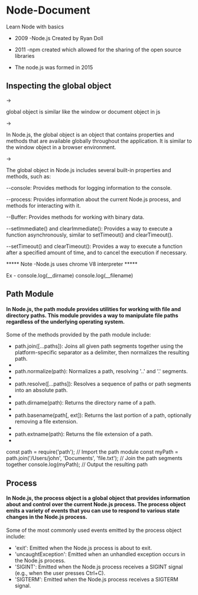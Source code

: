 # Node-Document
Learn Node with basics

* <P>2009 -Node.js Created by Ryan Doll</p>
* <P>2011 -npm created which allowed for the sharing of the open source libraries</p>
* <P>The node.js was formed in 2015</p>

<h2>Inspecting the global object </h2>
-> <P>global object is similar like the window or document object in js </p>
-> <P> In Node.js, the global object is an object that contains properties and methods that are available globally throughout the application. 
   It is similar to the window object in a browser environment.</p>
-><P> The global object in Node.js includes several built-in properties and methods, such as:</p>


<P>--console: Provides methods for logging information to the console.</p>
<P>--process: Provides information about the current Node.js process, and methods for interacting with it.</p>
<P>--Buffer: Provides methods for working with binary data.</p>
<P>--setImmediate() and clearImmediate(): Provides a way to execute a function asynchronously, similar to setTimeout() and clearTimeout().</p>
<P>--setTimeout() and clearTimeout(): Provides a way to execute a function after a specified amount of time, and to cancel the execution if necessary.</p>

***** Note -Node.js uses chrome V8 interpreter *****

Ex - console.log(__dirname)
     console.log(__filename)
     
   <h2>Path Module</h2>
     <h4>In Node.js, the path module provides utilities for working with file and directory paths. This module provides a way to manipulate file paths regardless of the underlying operating system.</h4>
     

<p>Some of the methods provided by the path module include:</p>
<ul>
<li>path.join([...paths]): Joins all given path segments together using the platform-specific separator as a delimiter, then normalizes the resulting path.<li>
<li>path.normalize(path): Normalizes a path, resolving '..' and '.' segments.<li>
<li>path.resolve([...paths]): Resolves a sequence of paths or path segments into an absolute path.<li>
<li>path.dirname(path): Returns the directory name of a path.<li>
<li>path.basename(path[, ext]): Returns the last portion of a path, optionally removing a file extension.<li>
<li>path.extname(path): Returns the file extension of a path.<li>
</ul>

<P>
const path = require('path'); // Import the path module
const myPath = path.join('/Users/john', 'Documents', 'file.txt'); // Join the path segments together
console.log(myPath); // Output the resulting path
</p>

<h2>Process</h2>
<h4>In Node.js, the process object is a global object that provides information about and control over the current Node.js process. The process object emits a variety of events that you can use to respond to various state changes in the Node.js process.</h4>

<p>Some of the most commonly used events emitted by the process object include:</p>
<ul>
<li>'exit': Emitted when the Node.js process is about to exit.</li>
<li>'uncaughtException': Emitted when an unhandled exception occurs in the Node.js process.</li>
<li>'SIGINT': Emitted when the Node.js process receives a SIGINT signal (e.g., when the user presses Ctrl+C).</li>
<li>'SIGTERM': Emitted when the Node.js process receives a SIGTERM signal.</li>

</ul>



